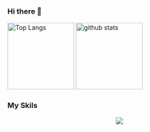 ### Hi there 👋


<p align="left"> 
  <img alt="Top Langs" height="150px" src="https://github-readme-stats.vercel.app/api/top-langs/?username=AmanoSpica&layout=compact&show_icons=true&theme=tokyonight" />
  <img alt="github stats" height="150px" src="https://github-readme-stats.vercel.app/api?username=AmanoSpica&theme=tokyonight&show_icons=ture" />
</p>

<!--
**AmanoSpica/AmanoSpica** is a ✨ _special_ ✨ repository because its `README.md` (this file) appears on your GitHub profile.

Here are some ideas to get you started:

- 🔭 I’m currently working on ...
- 🌱 I’m currently learning ...
- 👯 I’m looking to collaborate on ...
- 🤔 I’m looking for help with ...
- 💬 Ask me about ...
- 📫 How to reach me: ...
- 😄 Pronouns: ...
- ⚡ Fun fact: ...
-->

### My Skils
<p align="center">
  <a href="https://skillicons.dev">
    <img src="https://skillicons.dev/icons?i=py,fastapi,discord,html,css,js,vscode,ubuntu,windows,docker,bash,raspberrypi&perline=6" />
  </a>
</p>
